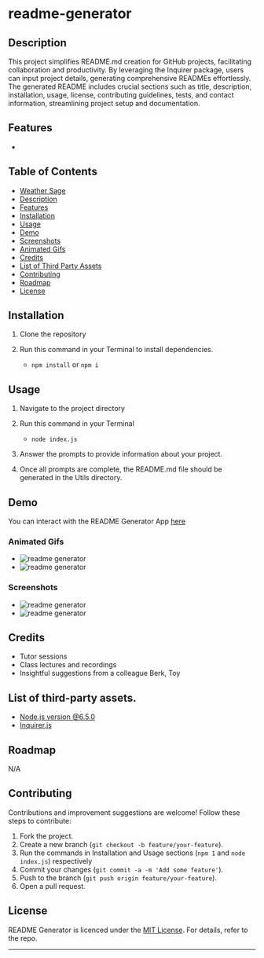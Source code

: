 # readme-generator

## Description

This project simplifies README.md creation for GitHub projects, facilitating collaboration and productivity. By leveraging the Inquirer package, users can input project details, generating comprehensive READMEs effortlessly. The generated README includes crucial sections such as title, description, installation, usage, license, contributing guidelines, tests, and contact information, streamlining project setup and documentation.

## Features

-

## Table of Contents

-   [Weather Sage](#weather-sage)
-   [Description](#decription)
-   [Features](#features)
-   [Installation](#installation)
-   [Usage](#usage)
-   [Demo](#demo)
-   [Screenshots](#screenshots)
-   [Animated Gifs](#animated-gifs)
-   [Credits](#credits)
-   [List of Third Party Assets](#list-of-third-party-assets)
-   [Contributing](#contributing)
-   [Roadmap](#roadmap)
-   [License](#license)

## Installation

1. Clone the repository

2. Run this command in your Terminal to install dependencies.

    - `npm install` or `npm i`

## Usage

1. Navigate to the project directory

2. Run this command in your Terminal

    - `node index.js`

3. Answer the prompts to provide information about your project.

4. Once all prompts are complete, the README.md file should be generated in the Utils directory.

## Demo

You can interact with the README Generator App [here]()

### Animated Gifs

-   ![readme generator](./example.gif)
-   ![readme generator](./example.gif)

### Screenshots

-   ![readme generator](./example.png)
-   ![readme generator](./example.png)

## Credits

-   Tutor sessions
-   Class lectures and recordings
-   Insightful suggestions from a colleague Berk, Toy

## List of third-party assets.

-   [Node.js version @6.5.0](https://nodejs.org/docs/latest/api/fs.html)
-   [Inquirer.js](https://www.npmjs.com/package/inquirer)

## Roadmap

N/A

## Contributing

Contributions and improvement suggestions are welcome! Follow these steps to contribute:

1. Fork the project.
2. Create a new branch (`git checkout -b feature/your-feature`).
3. Run the commands in Installation and Usage sections (`npm 1` and `node index.js`) respectively
4. Commit your changes (`git commit -a -m 'Add some feature'`).
5. Push to the branch (`git push origin feature/your-feature`).
6. Open a pull request.

## License

README Generator is licenced under the [MIT License](). For details, refer to the repo.

---
